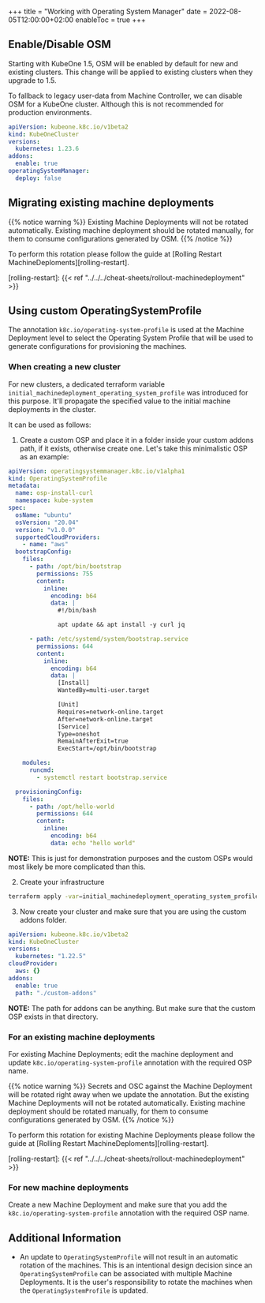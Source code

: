 +++
title = "Working with Operating System Manager"
date = 2022-08-05T12:00:00+02:00
enableToc = true
+++

## Enable/Disable OSM

Starting with KubeOne 1.5, OSM will be enabled by default for new and existing clusters. This change will be applied to existing clusters when they upgrade to 1.5.

To fallback to legacy user-data from Machine Controller, we can disable OSM for a KubeOne cluster. Although this is not recommended for production environments.

```yaml
apiVersion: kubeone.k8c.io/v1beta2
kind: KubeOneCluster
versions:
  kubernetes: 1.23.6
addons:
  enable: true
operatingSystemManager:
  deploy: false
```

## Migrating existing machine deployments

{{% notice warning %}}
Existing Machine Deployments will not be rotated automatically. Existing machine deployment
should be rotated manually, for them to consume configurations generated by OSM.
{{% /notice %}}

To perform this rotation please follow the guide at [Rolling Restart MachineDeploments][rolling-restart].

[rolling-restart]: {{< ref "../../../cheat-sheets/rollout-machinedeployment" >}}

## Using custom OperatingSystemProfile

The annotation `k8c.io/operating-system-profile` is used at the Machine Deployment level to select the Operating System Profile that will be used to generate configurations for provisioning the machines.

### When creating a new cluster

For new clusters, a dedicated terraform variable `initial_machinedeployment_operating_system_profile` was introduced for this purpose. It'll propagate the specified value to the initial machine deployments in the cluster.

It can be used as follows:

1. Create a custom OSP and place it in a folder inside your custom addons path, if it exists, otherwise create one. Let's take this minimalistic OSP as an example:

```yaml
apiVersion: operatingsystemmanager.k8c.io/v1alpha1
kind: OperatingSystemProfile
metadata:
  name: osp-install-curl
  namespace: kube-system
spec:
  osName: "ubuntu"
  osVersion: "20.04"
  version: "v1.0.0"
  supportedCloudProviders:
    - name: "aws"
  bootstrapConfig:
    files:
      - path: /opt/bin/bootstrap
        permissions: 755
        content:
          inline:
            encoding: b64
            data: |
              #!/bin/bash

              apt update && apt install -y curl jq

      - path: /etc/systemd/system/bootstrap.service
        permissions: 644
        content:
          inline:
            encoding: b64
            data: |
              [Install]
              WantedBy=multi-user.target

              [Unit]
              Requires=network-online.target
              After=network-online.target
              [Service]
              Type=oneshot
              RemainAfterExit=true
              ExecStart=/opt/bin/bootstrap

    modules:
      runcmd:
        - systemctl restart bootstrap.service

  provisioningConfig:
    files:
      - path: /opt/hello-world
        permissions: 644
        content:
          inline:
            encoding: b64
            data: echo "hello world"
```

**NOTE:** This is just for demonstration purposes and the custom OSPs would most likely be more complicated than this.

2. Create your infrastructure

```bash
terraform apply -var=initial_machinedeployment_operating_system_profile=osp-install-curl
```

3. Now create your cluster and make sure that you are using the custom addons folder.

```yaml
apiVersion: kubeone.k8c.io/v1beta2
kind: KubeOneCluster
versions:
  kubernetes: "1.22.5"
cloudProvider:
  aws: {}
addons:
  enable: true
  path: "./custom-addons"
```

**NOTE:** The path for addons can be anything. But make sure that the custom OSP exists in that directory.

### For an existing machine deployments

For existing Machine Deployments; edit the machine deployment and update `k8c.io/operating-system-profile` annotation with the required OSP name.

{{% notice warning %}}
Secrets and OSC against the Machine Deployment will be rotated right away when we update the annotation. But the existing Machine Deployments will not be rotated automatically.
Existing machine deployment should be rotated manually, for them to consume configurations generated by OSM.
{{% /notice %}}

To perform this rotation for existing Machine Deployments please follow the guide at [Rolling Restart MachineDeploments][rolling-restart].

[rolling-restart]: {{< ref "../../../cheat-sheets/rollout-machinedeployment" >}}

### For new machine deployments

Create a new Machine Deployment and make sure that you add the `k8c.io/operating-system-profile` annotation with the required OSP name.

## Additional Information

- An update to `OperatingSystemProfile` will not result in an automatic rotation of the machines. This is an intentional design decision since an `OperatingSystemProfile` can be associated with multiple Machine Deployments. It is the user's responsibility to rotate the machines when the `OperatingSystemProfile` is updated.
